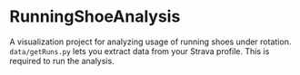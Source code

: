 RunningShoeAnalysis
===================

A visualization project for analyzing usage of running shoes under rotation. `data/getRuns.py` lets you
extract data from your Strava profile. This is required to run the analysis.
